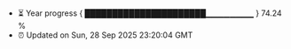 - ⏳ Year progress { ██████████████████████▁▁▁▁▁▁▁▁ } 74.24 %
- ⏰ Updated on Sun, 28 Sep 2025 23:20:04 GMT

